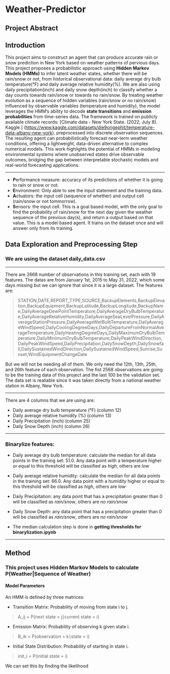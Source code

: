 # Weather-Predictor

## Project Abstract

## Introduction
This project aims to construct an agent that can produce accurate rain or snow prediction in New York based on weather patterns of pervious days. This project proposes a probabilistic approach using **Hidden Markov Models (HMMs)** to infer latent weather states, whether there will be rain/snow or not, from historical observational data: daily average dry bulb temperature(°F) and daily average relative humidity(%). We are also using daily precipitation(inch) and daily snow depth(inch) to classify whether a day counts towards rain/snow or towards no rain/snow. By treating weather evolution as a sequence of hidden variables (rain/snow or no rain/snow) influenced by observable variables (temperature and humidity), the model leverages the HMM’s ability to decode **state transitions** and **emission probabilities** from time-series data. The framework is trained on publicly available climate records: [Climate data - New York State. (2022, July 8). Kaggle.] (https://www.kaggle.com/datasets/die9origephit/temperature-data-albany-new-york), preprocessed into discrete observation sequences. The resulting agent can probabilistically forecast near-term weather conditions, offering a lightweight, data-driven alternative to complex numerical models. This work highlights the potential of HMMs in modeling environmental systems where unobserved states drive observable outcomes, bridging the gap between interpretable stochastic models and real-world forecasting applications.

---

* **P**erformance measure: accuracy of its predictions of whether it is going to rain or snow or not.
* **E**nvironment: Only able to see the input statement and the training data.
* **A**ctuators: the input cell (sequence of whether) and output cell (rain/snow or not tommorrow).
* **S**ensors: the input cell.
This is a goal based model, with the only goal to find the probability of rain/snow for the next day given the weather sequence of the previous day(s), and return a output based on that value. This is a model based agent. It trains on the dataset once and will answer only from its training.

##  Data Exploration and Preprocessing Step

### We are using the dataset daily_data.csv

---

There are 2668 number of observations in this training set, each with 19 features. The datas are from January 1st, 2015 to May 31, 2022, which some days missing but we can ignore that since it is a large dataset. The features are: 

> STATION,DATE,REPORT_TYPE,SOURCE,BackupElements,BackupElevation,BackupEquipment,BackupLatitude,BackupLongitude,BackupName,DailyAverageDewPointTemperature,DailyAverageDryBulbTemperature,DailyAverageRelativeHumidity,DailyAverageSeaLevelPressure,DailyAverageStationPressure,DailyAverageWetBulbTemperature,DailyAverageWindSpeed,DailyCoolingDegreeDays,DailyDepartureFromNormalAverageTemperature,DailyHeatingDegreeDays,DailyMaximumDryBulbTemperature,DailyMinimumDryBulbTemperature,DailyPeakWindDirection,DailyPeakWindSpeed,DailyPrecipitation,DailySnowDepth,DailySnowfall,DailySustainedWindDirection,DailySustainedWindSpeed,Sunrise,Sunset,WindEquipmentChangeDate


But we will not be needing all of them. 
We only need the 12th, 13th, 25th, and 26th feature of each observation. The fist 2568 observations are going to be the training data of this project and the last 100 be the validation set. 
The data set is realiable since it was taken directly from a national weather station in Albany, New York.

---

There are 4 columns that we are using are: 
* Daily average dry bulb temperature (°F) (column 12)
* Daily average relative humidity (%) (column 13)
* Daily Precipitation (inch) (column 25)
* Daily Snow Depth (inch) (column 26)

---

### Binarylize features:
* Daily average dry bulb temperature: calculate the median for all data points in the training set: 51.0. Any data point with a temperature higher or equal to this threshold will be classified as *high*, others are *low*
* Daily average relative humidity: calculate the median for all data points in the training set: 66.0. Any data point with a humidity higher or equal to this threshold will be classified as *high*, others are *low*
* Daily Precipitation: any data point that has a precipitation greater than 0 will be classified as *rain/snow*, others are *no rain/snow*
* Daily Snow Depth: any data point that has a precipitation greater than 0 will be classified as *rain/snow*, others are *no rain/snow*

* The median calculation step is done in **getting thresholds for binarylization.ipynb**

---

## Method
### This project uses **Hidden Markov Models** to calculate P(Weather|Sequence of Weather)
#### Model Parameters
An HMM is defined by three matrices:
* Transition Matrix: Probability of moving from state i to j.
> A_ij = P(next state = j∣current state = i)​
* Emission Matrix: Probability of observing k given state i.
> B_ik = P(observation = k∣state = i)
* Initial State Distribution: Probability of starting in state i.
> init_i = P(initial state = i)

We can set this by finding the likelihood

